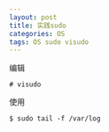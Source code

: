```yaml
---
layout: post
title: 实践sudo
categories: OS
tags: OS sudo visudo
---
```

编辑
```shell
# visudo
```

使用

```shell
$ sudo tail -f /var/log
```


